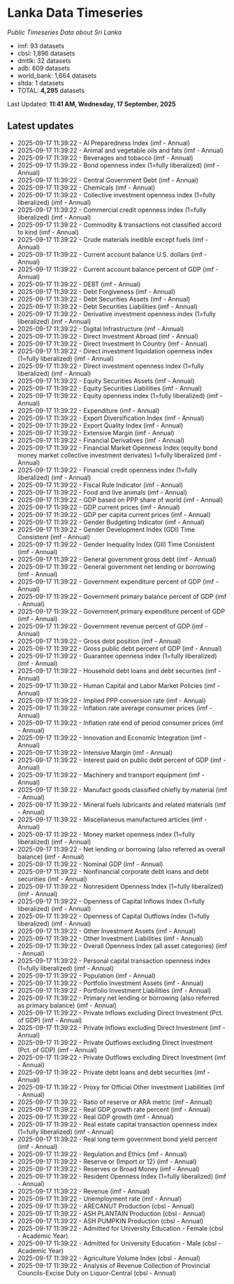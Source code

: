 # Lanka Data Timeseries
*Public Timeseries Data about Sri Lanka*

* imf: 93 datasets
* cbsl: 1,896 datasets
* dmtlk: 32 datasets
* adb: 609 datasets
* world_bank: 1,664 datasets
* sltda: 1 datasets
* TOTAL: **4,295** datasets

Last Updated: **11:41 AM, Wednesday, 17 September, 2025**

## Latest updates

* 2025-09-17 11:39:22 - AI Preparedness Index (imf - Annual)
* 2025-09-17 11:39:22 - Animal and vegetable oils and fats (imf - Annual)
* 2025-09-17 11:39:22 - Beverages and tobacco (imf - Annual)
* 2025-09-17 11:39:22 - Bond openness index (1=fully liberalized) (imf - Annual)
* 2025-09-17 11:39:22 - Central Government Debt (imf - Annual)
* 2025-09-17 11:39:22 - Chemicals (imf - Annual)
* 2025-09-17 11:39:22 - Collective investment openness index (1=fully liberalized) (imf - Annual)
* 2025-09-17 11:39:22 - Commercial credit openness index (1=fully liberalized) (imf - Annual)
* 2025-09-17 11:39:22 - Commodity & transactions not classified accord to kind (imf - Annual)
* 2025-09-17 11:39:22 - Crude materials inedible except fuels (imf - Annual)
* 2025-09-17 11:39:22 - Current account balance U.S. dollars (imf - Annual)
* 2025-09-17 11:39:22 - Current account balance percent of GDP (imf - Annual)
* 2025-09-17 11:39:22 - DEBT (imf - Annual)
* 2025-09-17 11:39:22 - Debt Forgiveness (imf - Annual)
* 2025-09-17 11:39:22 - Debt Securities Assets (imf - Annual)
* 2025-09-17 11:39:22 - Debt Securities Liabilities (imf - Annual)
* 2025-09-17 11:39:22 - Derivative investment openness index (1=fully liberalized) (imf - Annual)
* 2025-09-17 11:39:22 - Digital Infrastructure (imf - Annual)
* 2025-09-17 11:39:22 - Direct Investment Abroad (imf - Annual)
* 2025-09-17 11:39:22 - Direct Investment In Country (imf - Annual)
* 2025-09-17 11:39:22 - Direct investment liquidation openness index (1=fully liberalized) (imf - Annual)
* 2025-09-17 11:39:22 - Direct investment openness index (1=fully liberalized) (imf - Annual)
* 2025-09-17 11:39:22 - Equity Securities Assets (imf - Annual)
* 2025-09-17 11:39:22 - Equity Securities Liabilities (imf - Annual)
* 2025-09-17 11:39:22 - Equity openness index (1=fully liberalized) (imf - Annual)
* 2025-09-17 11:39:22 - Expenditure (imf - Annual)
* 2025-09-17 11:39:22 - Export Diversification Index (imf - Annual)
* 2025-09-17 11:39:22 - Export Quality Index (imf - Annual)
* 2025-09-17 11:39:22 - Extensive Margin (imf - Annual)
* 2025-09-17 11:39:22 - Financial Derivatives (imf - Annual)
* 2025-09-17 11:39:22 - Financial Market Openness Index (equity bond money market collective investment derivates) 1=fully liberalized (imf - Annual)
* 2025-09-17 11:39:22 - Financial credit openness index (1=fully liberalized) (imf - Annual)
* 2025-09-17 11:39:22 - Fiscal Rule Indicator (imf - Annual)
* 2025-09-17 11:39:22 - Food and live animals (imf - Annual)
* 2025-09-17 11:39:22 - GDP based on PPP share of world (imf - Annual)
* 2025-09-17 11:39:22 - GDP current prices (imf - Annual)
* 2025-09-17 11:39:22 - GDP per capita current prices (imf - Annual)
* 2025-09-17 11:39:22 - Gender Budgeting Indicator (imf - Annual)
* 2025-09-17 11:39:22 - Gender Development Index (GDI) Time Consistent (imf - Annual)
* 2025-09-17 11:39:22 - Gender Inequality Index (GII) Time Consistent (imf - Annual)
* 2025-09-17 11:39:22 - General government gross debt (imf - Annual)
* 2025-09-17 11:39:22 - General government net lending or borrowing (imf - Annual)
* 2025-09-17 11:39:22 - Government expenditure percent of GDP (imf - Annual)
* 2025-09-17 11:39:22 - Government primary balance percent of GDP (imf - Annual)
* 2025-09-17 11:39:22 - Government primary expenditure percent of GDP (imf - Annual)
* 2025-09-17 11:39:22 - Government revenue percent of GDP (imf - Annual)
* 2025-09-17 11:39:22 - Gross debt position (imf - Annual)
* 2025-09-17 11:39:22 - Gross public debt percent of GDP (imf - Annual)
* 2025-09-17 11:39:22 - Guarantee openness index (1=fully liberalized) (imf - Annual)
* 2025-09-17 11:39:22 - Household debt loans and debt securities (imf - Annual)
* 2025-09-17 11:39:22 - Human Capital and Labor Market Policies (imf - Annual)
* 2025-09-17 11:39:22 - Implied PPP conversion rate (imf - Annual)
* 2025-09-17 11:39:22 - Inflation rate average consumer prices (imf - Annual)
* 2025-09-17 11:39:22 - Inflation rate end of period consumer prices (imf - Annual)
* 2025-09-17 11:39:22 - Innovation and Economic Integration (imf - Annual)
* 2025-09-17 11:39:22 - Intensive Margin (imf - Annual)
* 2025-09-17 11:39:22 - Interest paid on public debt percent of GDP (imf - Annual)
* 2025-09-17 11:39:22 - Machinery and transport equipment (imf - Annual)
* 2025-09-17 11:39:22 - Manufact goods classified chiefly by material (imf - Annual)
* 2025-09-17 11:39:22 - Mineral fuels lubricants and related materials (imf - Annual)
* 2025-09-17 11:39:22 - Miscellaneous manufactured articles (imf - Annual)
* 2025-09-17 11:39:22 - Money market openness index (1=fully liberalized) (imf - Annual)
* 2025-09-17 11:39:22 - Net lending or borrowing (also referred as overall balance) (imf - Annual)
* 2025-09-17 11:39:22 - Nominal GDP (imf - Annual)
* 2025-09-17 11:39:22 - Nonfinancial corporate debt loans and debt securities (imf - Annual)
* 2025-09-17 11:39:22 - Nonresident Openness Index (1=fully liberalized) (imf - Annual)
* 2025-09-17 11:39:22 - Openness of Capital Inflows Index (1=fully liberalized) (imf - Annual)
* 2025-09-17 11:39:22 - Openness of Capital Outflows Index (1=fully liberalized) (imf - Annual)
* 2025-09-17 11:39:22 - Other Investment Assets (imf - Annual)
* 2025-09-17 11:39:22 - Other Investment Liabilities (imf - Annual)
* 2025-09-17 11:39:22 - Overall Openness Index (all asset categories) (imf - Annual)
* 2025-09-17 11:39:22 - Personal capital transaction openness index (1=fully liberalized) (imf - Annual)
* 2025-09-17 11:39:22 - Population (imf - Annual)
* 2025-09-17 11:39:22 - Portfolio Investment Assets (imf - Annual)
* 2025-09-17 11:39:22 - Portfolio Investment Liabilities (imf - Annual)
* 2025-09-17 11:39:22 - Primary net lending or borrowing (also referred as primary balance) (imf - Annual)
* 2025-09-17 11:39:22 - Private Inflows excluding Direct Investment (Pct. of GDP) (imf - Annual)
* 2025-09-17 11:39:22 - Private Inflows excluding Direct Investment (imf - Annual)
* 2025-09-17 11:39:22 - Private Outflows excluding Direct Investment (Pct. of GDP) (imf - Annual)
* 2025-09-17 11:39:22 - Private Outflows excluding Direct Investment (imf - Annual)
* 2025-09-17 11:39:22 - Private debt loans and debt securities (imf - Annual)
* 2025-09-17 11:39:22 - Proxy for Official Other Investment Liabilities (imf - Annual)
* 2025-09-17 11:39:22 - Ratio of reserve or ARA metric (imf - Annual)
* 2025-09-17 11:39:22 - Real GDP growth rate percent (imf - Annual)
* 2025-09-17 11:39:22 - Real GDP growth (imf - Annual)
* 2025-09-17 11:39:22 - Real estate capital transaction openness index (1=fully liberalized) (imf - Annual)
* 2025-09-17 11:39:22 - Real long term government bond yield percent (imf - Annual)
* 2025-09-17 11:39:22 - Regulation and Ethics (imf - Annual)
* 2025-09-17 11:39:22 - Reserve or (Import or 12) (imf - Annual)
* 2025-09-17 11:39:22 - Reserves or Broad Money (imf - Annual)
* 2025-09-17 11:39:22 - Resident Openness Index (1=fully liberalized) (imf - Annual)
* 2025-09-17 11:39:22 - Revenue (imf - Annual)
* 2025-09-17 11:39:22 - Unemployment rate (imf - Annual)
* 2025-09-17 11:39:22 - ARECANUT Production (cbsl - Annual)
* 2025-09-17 11:39:22 - ASH PLANTAIN Production (cbsl - Annual)
* 2025-09-17 11:39:22 - ASH PUMPKIN Production (cbsl - Annual)
* 2025-09-17 11:39:22 - Admitted for University Education - Female (cbsl - Academic Year)
* 2025-09-17 11:39:22 - Admitted for University Education - Male (cbsl - Academic Year)
* 2025-09-17 11:39:22 - Agriculture Volume Index (cbsl - Annual)
* 2025-09-17 11:39:22 - Analysis of Revenue Collection of Provincial Councils-Excise Duty on Liquor-Central (cbsl - Annual)